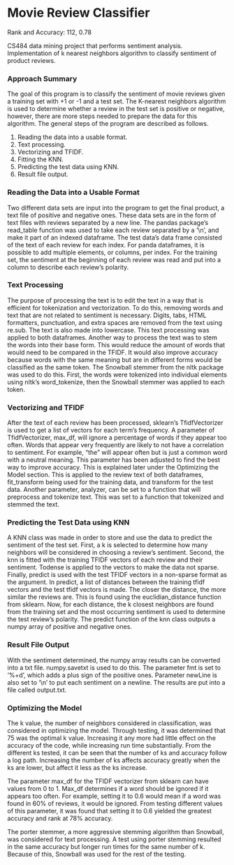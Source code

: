 # Movie Review Classifier
Rank and Accuracy: 112, 0.78

CS484 data mining project that performs sentiment analysis. Implementation of k nearest neighbors algorithm to classify sentiment of product reviews.
### Approach Summary
The goal of this program is to classify the sentiment of movie reviews given a training set
with +1 or -1 and a test set. The K-nearest neighbors algorithm is used to determine whether a
review in the test set is positive or negative, however, there are more steps needed to prepare the
data for this algorithm. The general steps of the program are described as follows.
1. Reading the data into a usable format.
2. Text processing.
3. Vectorizing and TFIDF.
4. Fitting the KNN.
5. Predicting the test data using KNN.
6. Result file output.

### Reading the Data into a Usable Format
Two different data sets are input into the program to get the final product, a text file of
positive and negative ones. These data sets are in the form of text files with reviews separated by
a new line. The pandas package’s read_table function was used to take each review separated by
a ‘\n’, and make it part of an indexed dataframe. The test data’s data frame consisted of the text
of each review for each index. For panda dataframes, it is possible to add multiple elements, or
columns, per index. For the training set, the sentiment at the beginning of each review was read
and put into a column to describe each review’s polarity.
### Text Processing
The purpose of processing the text is to edit the text in a way that is efficient for
tokenization and vectorization. To do this, removing words and text that are not related to
sentiment is necessary. Digits, tabs, HTML formatters, punctuation, and extra spaces are
removed from the text using re.sub. The text is also made into lowercase. This text processing
was applied to both dataframes. Another way to process the text was to stem the words into their
base form. This would reduce the amount of words that would need to be compared in the
TFIDF. It would also improve accuracy because words with the same meaning but are in
different forms would be classified as the same token. The Snowball stemmer from the nltk
package was used to do this. First, the words were tokenized into individual elements using
nltk’s word_tokenize, then the Snowball stemmer was applied to each token.
### Vectorizing and TFIDF
After the text of each review has been processed, sklearn’s TfidfVectorizer is used to get
a list of vectors for each term’s frequency. A parameter of TfidfVectorizer, max_df, will ignore a
percentage of words if they appear too often. Words that appear very frequently are likely to not
have a correlation to sentiment. For example, “the” will appear often but is just a common word
with a neutral meaning. This parameter has been adjusted to find the best way to improve
accuracy. This is explained later under the Optimizing the Model section. This is applied to the
review text of both dataframes, fit_transform being used for the training data, and transform for
the test data. Another parameter, analyzer, can be set to a function that will preprocess and
tokenize text. This was set to a function that tokenized and stemmed the text.
### Predicting the Test Data using KNN
A KNN class was made in order to store and use the data to predict the sentiment of the
test set. First, a k is selected to determine how many neighbors will be considered in choosing a
review’s sentiment. Second, the knn is fitted with the training TFIDF vectors of each review and
their sentiment. Todense is applied to the vectors to make the data not sparse. Finally, predict is
used with the test TFIDF vectors in a non-sparse format as the argument. In predict, a list of
distances between the training tfidf vectors and the test tfidf vectors is made. The closer the
distance, the more similar the reviews are. This is found using the euclidian_distance function
from sklearn. Now, for each distance, the k closest neighbors are found from the training set and
the most occurring sentiment is used to determine the test review’s polarity. The predict function
of the knn class outputs a numpy array of positive and negative ones.
### Result File Output
With the sentiment determined, the numpy array results can be converted into a txt file.
numpy.savetxt is used to do this. The parameter fmt is set to ‘%+d’, which adds a plus sign of the
positive ones. Parameter newLine is also set to ‘\n’ to put each sentiment on a newline. The
results are put into a file called output.txt.
### Optimizing the Model
The k value, the number of neighbors considered in classification, was considered in
optimizing the model. Through testing, it was determined that 75 was the optimal k value.
Increasing it any more had little effect on the accuracy of the code, while increasing run time
substantially. From the different ks tested, it can be seen that the number of ks and accuracy
follow a log path. Increasing the number of ks affects accuracy greatly when the ks are lower, but
affect it less as the ks increase.

The parameter max_df for the TFIDF vectorizer from sklearn can have values from 0 to 1. 
Max_df determines if a word should be ignored if it appears too often. For example, setting it
to 0.6 would mean if a word was found in 60% of reviews, it would be ignored. From testing
different values of this parameter, it was found that setting it to 0.6 yielded the greatest accuracy
and rank at 78% accuracy.

The porter stemmer, a more aggressive stemming algorithm than Snowball, was
considered for text processing. A test using porter stemming resulted in the same accuracy but
longer run times for the same number of k. Because of this, Snowball was used for the rest of the
testing.
